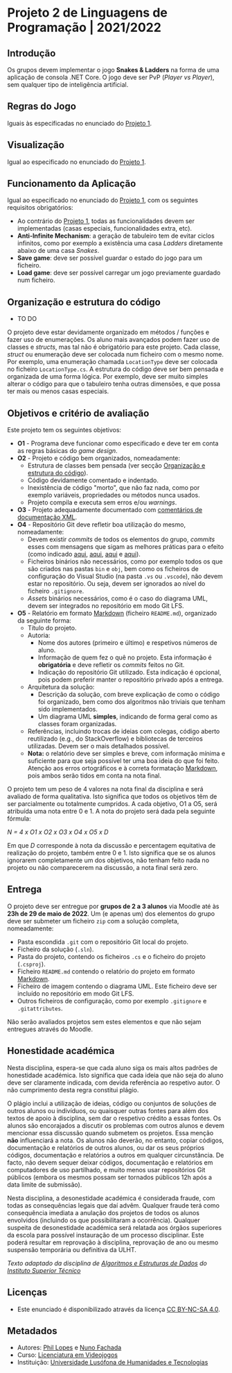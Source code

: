 # Projeto 2 de Linguagens de Programação | 2021/2022

## Introdução

Os grupos devem implementar o jogo **Snakes & Ladders** na forma de uma
aplicação de consola .NET Core. O jogo deve ser PvP (_Player vs Player_), sem
qualquer tipo de inteligência artificial.

## Regras do Jogo

Iguais às especificadas no enunciado do [Projeto 1].

## Visualização

Igual ao especificado no enunciado do [Projeto 1].

## Funcionamento da Aplicação

Igual ao especificado no enunciado do [Projeto 1], com os seguintes requisitos
obrigatórios:

* Ao contrário do [Projeto 1], todas as funcionalidades devem ser implementadas
  (casas especiais, funcionalidades extra, etc).
* **Anti-Infinite Mechanism**: a geração de tabuleiro tem de evitar ciclos
  infinitos, como por exemplo a existência uma casa _Ladders_ diretamente abaixo
  de uma casa _Snakes_.
* **Save game**: deve ser possível guardar o estado do jogo para um ficheiro.
* **Load game**: deve ser possível carregar um jogo previamente guardado num
  ficheiro.

## Organização e estrutura do código

* TO DO

O projeto deve estar devidamente organizado em métodos / funções e fazer uso de
enumerações. Os aluno mais avançados podem fazer uso de classes e _structs_, mas
tal não é obrigatório para este projeto. Cada classe, _struct_ ou enumeração deve
ser colocada num ficheiro com o mesmo nome. Por exemplo, uma enumeração chamada
`LocationType` deve ser colocada no ficheiro `LocationType.cs`. A estrutura do
código deve ser bem pensada e organizada de uma forma lógica. Por exemplo, deve
ser muito simples alterar o código para que o tabuleiro tenha outras dimensões,
e que possa ter mais ou menos casas especiais.

## Objetivos e critério de avaliação

Este projeto tem os seguintes objetivos:

* **O1** - Programa deve funcionar como especificado e deve ter em conta as
  regras básicas do _game design_.
* **O2** - Projeto e código bem organizados, nomeadamente:
  * Estrutura de classes bem pensada (ver secção [Organização e estrutura do
    código](#organização-e-estrutura-do-código)).
  * Código devidamente comentado e indentado.
  * Inexistência de código "morto", que não faz nada, como por exemplo
    variáveis, propriedades ou métodos nunca usados.
  * Projeto compila e executa sem erros e/ou *warnings*.
* **O3** - Projeto adequadamente documentado com [comentários de documentação
  XML][XML].
* **O4** - Repositório Git deve refletir boa utilização do mesmo, nomeadamente:
  * Devem existir *commits* de todos os elementos do grupo, _commits_ esses
    com mensagens que sigam as melhores práticas para o efeito (como indicado
    [aqui](https://chris.beams.io/posts/git-commit/),
    [aqui](https://gist.github.com/robertpainsi/b632364184e70900af4ab688decf6f53),
    [aqui](https://github.com/erlang/otp/wiki/writing-good-commit-messages) e
    [aqui](https://stackoverflow.com/questions/2290016/git-commit-messages-50-72-formatting)).
  * Ficheiros binários não necessários, como por exemplo todos os que são
    criados nas pastas `bin` e `obj`, bem como os ficheiros de configuração
    do Visual Studio (na pasta `.vs` ou `.vscode`), não devem estar no
    repositório. Ou seja, devem ser ignorados ao nível do ficheiro
    `.gitignore`.
  * *Assets* binários necessários, como é o caso do diagrama UML, devem ser
    integrados no repositório em modo Git LFS.
* **O5** - Relatório em formato [Markdown] (ficheiro `README.md`),
  organizado da seguinte forma:
  * Título do projeto.
  * Autoria:
    * Nome dos autores (primeiro e último) e respetivos números de aluno.
    * Informação de quem fez o quê no projeto. Esta informação é
      **obrigatória** e deve refletir os *commits* feitos no Git.
    * Indicação do repositório Git utilizado. Esta indicação é
      opcional, pois podem preferir manter o repositório privado após a
      entrega.
  * Arquitetura da solução:
    * Descrição da solução, com breve explicação de como o código foi
      organizado, bem como dos algoritmos não triviais que tenham sido
      implementados.
    * Um diagrama UML **simples**, indicando de forma geral como as classes
      foram organizadas.
  * Referências, incluindo trocas de ideias com colegas, código aberto
    reutilizado (e.g., do StackOverflow) e bibliotecas de terceiros
    utilizadas. Devem ser o mais detalhados possível.
  * **Nota:** o relatório deve ser simples e breve, com informação mínima e
    suficiente para que seja possível ter uma boa ideia do que foi feito.
    Atenção aos erros ortográficos e à correta formatação [Markdown], pois
    ambos serão tidos em conta na nota final.

O projeto tem um peso de 4 valores na nota final da disciplina e será avaliado
de forma qualitativa. Isto significa que todos os objetivos têm de ser
parcialmente ou totalmente cumpridos. A cada objetivo, O1 a O5, será atribuída
uma nota entre 0 e 1. A nota do projeto será dada pela seguinte fórmula:

*N = 4 x O1 x O2 x O3 x O4 x O5 x D*

Em que *D* corresponde à nota da discussão e percentagem equitativa de
realização do projeto, também entre 0 e 1. Isto significa que se os alunos
ignorarem completamente um dos objetivos, não tenham feito nada no projeto ou
não comparecerem na discussão, a nota final será zero.

## Entrega

O projeto deve ser entregue por **grupos de 2 a 3 alunos** via Moodle até às
**23h de 29 de maio de 2022**. Um (e apenas um) dos elementos do grupo deve ser
submeter um ficheiro `zip` com a solução completa, nomeadamente:

* Pasta escondida `.git` com o repositório Git local do projeto.
* Ficheiro da solução (`.sln`).
* Pasta do projeto, contendo os ficheiros `.cs` e o ficheiro do projeto
  (`.csproj`).
* Ficheiro `README.md` contendo o relatório do projeto em formato [Markdown].
* Ficheiro de imagem contendo o diagrama UML. Este ficheiro deve ser incluído
  no repositório em modo Git LFS.
* Outros ficheiros de configuração, como por exemplo `.gitignore` e
  `.gitattributes`.

Não serão avaliados projetos sem estes elementos e que não sejam entregues
através do Moodle.

## Honestidade académica

Nesta disciplina, espera-se que cada aluno siga os mais altos padrões de
honestidade académica. Isto significa que cada ideia que não seja do
aluno deve ser claramente indicada, com devida referência ao respetivo
autor. O não cumprimento desta regra constitui plágio.

O plágio inclui a utilização de ideias, código ou conjuntos de soluções
de outros alunos ou indivíduos, ou quaisquer outras fontes para além
dos textos de apoio à disciplina, sem dar o respetivo crédito a essas
fontes. Os alunos são encorajados a discutir os problemas com outros
alunos e devem mencionar essa discussão quando submetem os projetos.
Essa menção **não** influenciará a nota. Os alunos não deverão, no
entanto, copiar códigos, documentação e relatórios de outros alunos, ou dar os
seus próprios códigos, documentação e relatórios a outros em qualquer
circunstância. De facto, não devem sequer deixar códigos, documentação e
relatórios em computadores de uso partilhado, e muito menos usar
repositórios Git públicos (embora os mesmos possam ser tornados públicos
12h após a data limite de submissão).

Nesta disciplina, a desonestidade académica é considerada fraude, com
todas as consequências legais que daí advêm. Qualquer fraude terá como
consequência imediata a anulação dos projetos de todos os alunos envolvidos
(incluindo os que possibilitaram a ocorrência). Qualquer suspeita de
desonestidade académica será relatada aos órgãos superiores da escola
para possível instauração de um processo disciplinar. Este poderá
resultar em reprovação à disciplina, reprovação de ano ou mesmo suspensão
temporária ou definitiva da ULHT.

*Texto adaptado da disciplina de [Algoritmos e
Estruturas de Dados][aed] do [Instituto Superior Técnico][ist]*

## Licenças

* Este enunciado é disponibilizado através da licença [CC BY-NC-SA 4.0].

## Metadados

* Autores: [Phil Lopes] e [Nuno Fachada]
* Curso:  [Licenciatura em Videojogos][lamv]
* Instituição: [Universidade Lusófona de Humanidades e Tecnologias][ULHT]

[CC BY-NC-SA 4.0]:https://creativecommons.org/licenses/by-nc-sa/4.0/
[lamv]:https://www.ulusofona.pt/licenciatura/videojogos
[Phil Lopes]:https://github.com/worshipcookies
[Nuno Fachada]:https://github.com/fakenmc
[ULHT]:https://www.ulusofona.pt/
[aed]:https://fenix.tecnico.ulisboa.pt/disciplinas/AED-2/2009-2010/2-semestre/honestidade-academica
[ist]:https://tecnico.ulisboa.pt/pt/
[Markdown]:https://guides.github.com/features/mastering-markdown/
[Doxygen]:https://www.stack.nl/~dimitri/doxygen/
[DocFX]:https://dotnet.github.io/docfx/
[KISS]:https://en.wikipedia.org/wiki/KISS_principle
[XML]:https://docs.microsoft.com/dotnet/csharp/codedoc
[SRP]:https://en.wikipedia.org/wiki/Single_responsibility_principle
[2º projeto de LP1 2018/19]:https://github.com/VideojogosLusofona/lp1_2018_p2_solucao
[Projeto 1]:https://github.com/VideojogosLusofona/lp1_2021_p1

